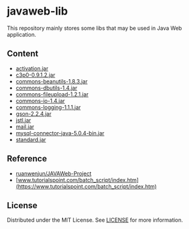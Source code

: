 # javaweb-lib
This repository mainly stores some libs that may be used in Java Web application.

## Content
- [activation.jar](lib/activation.jar)   
- [c3p0-0.9.1.2.jar](lib/c3p0-0.9.1.2.jar)   
- [commons-beanutils-1.8.3.jar](lib/commons-beanutils-1.8.3.jar)   
- [commons-dbutils-1.4.jar](lib/commons-dbutils-1.4.jar)   
- [commons-fileupload-1.2.1.jar](lib/commons-fileupload-1.2.1.jar)   
- [commons-io-1.4.jar](lib/commons-io-1.4.jar)   
- [commons-logging-1.1.1.jar](lib/commons-logging-1.1.1.jar)   
- [gson-2.2.4.jar](lib/gson-2.2.4.jar)   
- [jstl.jar](lib/jstl.jar)   
- [mail.jar](lib/mail.jar)   
- [mysql-connector-java-5.0.4-bin.jar](lib/mysql-connector-java-5.0.4-bin.jar)   
- [standard.jar](lib/standard.jar)   
 
## Reference
- [ruanwenjun/JAVAWeb-Project](https://github.com/ruanwenjun/JAVAWeb-Project)
- [www.tutorialspoint.com/batch_script/index.htm](https://www.tutorialspoint.com/batch_script/index.htm)

## License
Distributed under the MIT License. See [LICENSE](LICENSE) for more information.